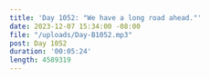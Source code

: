 ```yaml
---
title: 'Day 1052: "We have a long road ahead."'
date: 2023-12-07 15:34:00 -08:00
file: "/uploads/Day-B1052.mp3"
post: Day 1052
duration: '00:05:24'
length: 4589319
---
```


